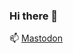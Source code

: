 ### Hi there 👋


<!--
**bblfish/bblfish** is a ✨ _special_ ✨ repository because its `README.md` (this file) appears on your GitHub profile.
- 🌱 I’m currently learning ..
- 👯 I’m looking to collaborate on ...
- 🤔 I’m looking for help with ...
- 💬 Ask me about ...
- 🔭 I’m currently working on a number of project to enable authentication and access control on the Web, following [Solid](https://github.com/solid/) protocol ideas, as part of the [Solid Control](https://github.com/co-operating-systems/solid-control) now continuing into the [Solid Wallet](https://nlnet.nl/project/SolidWallet/index.html) project.
   + social network in my [foaf rdf profile](https://bblfish.net/people/henry/card#)
-->

📫 [Mastodon](https://mathstodon.xyz/@bblfish)
<!--😄 Pronouns: *The* Babelfish
- ⚡ Fun fact: I developed the BabelFish machine translation service at AltaVista in the 1990s.
-->
